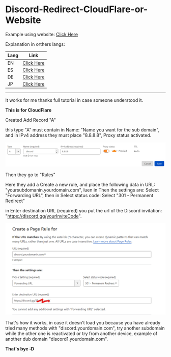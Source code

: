 # Discord-Redirect-CloudFlare-or-Website

Example using website: [Click Here](https://github.com/HappyRogelio7/Discord-Redirect-CloudFlare-or-Website/blob/master/index.html)

Explanation in orthers langs:


| Lang | Link |
| --- | --- |
| EN | [Click Here](https://github.com/HappyRogelio7/Discord-Redirect-CloudFlare-or-Website/blob/master/README.md) |
| ES | [Click Here](https://github.com/HappyRogelio7/Discord-Redirect-CloudFlare-or-Website/blob/master/README_ES.md) |
| DE | [Click Here](https://github.com/HappyRogelio7/Discord-Redirect-CloudFlare-or-Website/blob/master/README_DE.md) |
| JP | [Click Here](https://github.com/HappyRogelio7/Discord-Redirect-CloudFlare-or-Website/blob/master/README_JP.md) |

---

It works for me thanks full tutorial in case someone understood it.

**This is for CloudFlare**

Created Add Record "A"

this type "A" must contain in Name: "Name you want for the sub domain", and in IPv4 address they must place "8.8.8.8", Proxy status activated.


<img src="https://raw.githubusercontent.com/HappyRogelio7/Discord-Redirect-CloudFlare-or-Website/master/5YtzR.png" alt="discord"/>


Then they go to "Rules"

Here they add a Create a new rule, and place the following data in URL: "yoursubdomanin.yourdomain.com", luen in Then the settings are: Select "Forwarding URL", then in Select status code: Select "301 - Permanent Redirect"

in Enter destination URL (required) you put the url of the Discord invitation: "https://discord.gg/yourInviteCode".

<img src="https://raw.githubusercontent.com/HappyRogelio7/Discord-Redirect-CloudFlare-or-Website/master/oBufr.png" alt="discord"/>

That's how it works, in case it doesn't load you because you have already tried many methods with "discord.yourdomain.com", try another subdomain while the other one is reactivated or try from another device, example of another dub domain "discord1.yourdomain.com".

**That's bye :D**
